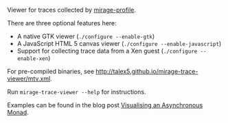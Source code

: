 Viewer for traces collected by [mirage-profile][].

There are three optional features here:

* A native GTK viewer (`./configure --enable-gtk`)
* A JavaScript HTML 5 canvas viewer (`./configure --enable-javascript`)
* Support for collecting trace data from a Xen guest (`./configure --enable-xen`)

For pre-compiled binaries, see <http://talex5.github.io/mirage-trace-viewer/mtv.xml>.

Run `mirage-trace-viewer --help` for instructions.

Examples can be found in the blog post [Visualising an Asynchronous Monad](http://roscidus.com/blog/blog/2014/10/27/visualising-an-asynchronous-monad/).

[mirage-profile]: https://github.com/mirage/mirage-profile
